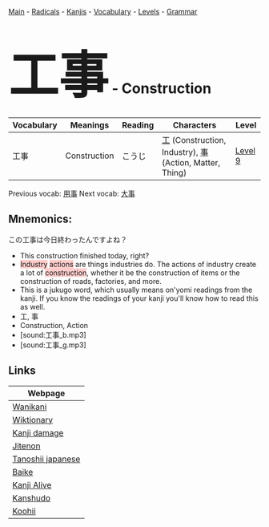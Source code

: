 <style> bigfont {font-size: 100px}</style>
[Main](../README.md) -
[Radicals](../radicals.md) -
[Kanjis](../kanjis.md) -
[Vocabulary](../vocabulary.md) -
[Levels](../levels.md) -
[Grammar](../grammar.md)
# <bigfont> 工事</bigfont> - Construction 

| Vocabulary | Meanings | Reading | Characters | Level |
| --- | --- | --- | --- | --- |
| 工事 | Construction | こうじ |  [工](../kanjis/工.md) (Construction, Industry), [事](../kanjis/事.md) (Action, Matter, Thing) | [Level 9](../levels/wk_level9.md) |

Previous vocab: [用事](用事.md) Next vocab: [大事](大事.md) 

## Mnemonics:
この工事は今日終わったんですよね？
* This construction finished today, right?
* <span style="background-color:#ffcccb"> Industry</span> <span style="background-color:#ffcccb"> actions</span> are things industries do. The actions of industry create a lot of <span style="background-color:#ffcccb"> construction</span>, whether it be the construction of items or the construction of roads, factories, and more.
* This is a jukugo word, which usually means on'yomi readings from the kanji. If you know the readings of your kanji you'll know how to read this as well.
* 工, 事
* Construction, Action
* [sound:工事_b.mp3]
* [sound:工事_g.mp3]


## Links 

| Webpage |
| --- |
| [Wanikani          ](https://www.wanikani.com/kanji/工事) |
| [Wiktionary        ](https://en.wiktionary.org/wiki/工事) |
| [Kanji damage      ](http://www.kanjidamage.com/kanji/search?utf8=✓&q=工事) |
| [Jitenon           ](https://jitenon.com/kanji/工事) |
| [Tanoshii japanese ](https://www.tanoshiijapanese.com/dictionary/kanji.cfm?k=工事) |
| [Baike             ](https://baike.baidu.com/item/工事) |
| [Kanji Alive       ](https://app.kanjialive.com/工事) |
| [Kanshudo          ](https://www.kanshudo.com/searchmn?q=工事) |
| [Koohii            ](https://kanji.koohii.com/study/kanji/工事) |
